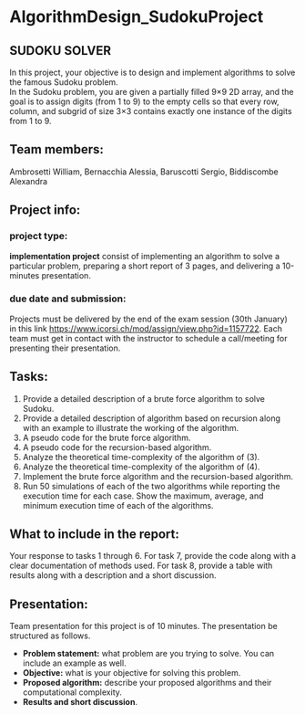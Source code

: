 # AlgorithmDesign_SudokuProject
## SUDOKU SOLVER
In this project, your objective is to design and implement algorithms to solve the famous Sudoku problem.  
In the Sudoku problem, you are given a partially filled 9×9 2D array, and the goal is to assign digits (from 1 to 9) to the empty cells so that every row, column, and subgrid of size 3×3 contains exactly one instance of the digits from 1 to 9.

## Team members:
Ambrosetti William, Bernacchia Alessia, Baruscotti Sergio, Biddiscombe Alexandra


## Project info:
### project type:
**implementation project** consist of implementing an algorithm to solve a particular problem, preparing a short report of 3 pages, and delivering a 10-minutes presentation.
### due date and submission:
Projects must be delivered by the end of the exam session (30th January) in this link https://www.icorsi.ch/mod/assign/view.php?id=1157722. Each team must get in contact with the instructor to schedule a call/meeting for presenting their presentation.  

## Tasks: 
1. Provide a detailed description of a brute force algorithm to solve Sudoku.
2. Provide a detailed description of algorithm based on recursion along with an example to 
illustrate the working of the algorithm. 
3. A pseudo code for the brute force algorithm. 
4. A pseudo code for the recursion-based algorithm. 
5. Analyze the theoretical time-complexity of the algorithm of (3).  
6. Analyze the theoretical time-complexity of the algorithm of (4). 
7. Implement the brute force algorithm and the recursion-based algorithm. 
8. Run 50 simulations of each of the two algorithms while reporting the execution time for each case. Show the maximum, average, and minimum execution time of each of the algorithms.

## What to include in the report:  
Your response to tasks 1 through 6. For task 7, provide the code along with a clear documentation of methods used. For task 8, provide a table with results along with a description and a short discussion.  

## Presentation:  
Team presentation for this project is of 10 minutes. The presentation be structured as follows.
- **Problem statement:** what problem are you trying to solve. You can include an example as well. 
- **Objective:** what is your objective for solving this problem.
- **Proposed algorithm:** describe your proposed algorithms and their computational complexity.
- **Results and short discussion**.
